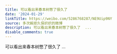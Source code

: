 ```yaml
---
title: 可以看出来春本树憋了很久了
date: '2024-01-29'
linkTitle: https://weibo.com/5286768287/NE9Uip9NY
source: 多次婉拒久保织织的微博
description: 可以看出来春本树憋了很久了  ...
disable_comments: true
---
```

可以看出来春本树憋了很久了  ...